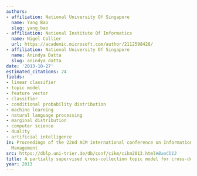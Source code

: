 ```yaml
---
authors:
- affiliation: National University Of Singapore
  name: Yang Bao
  slug: yang_bao
- affiliation: National Institute Of Informatics
  name: Nigel Collier
  url: https://academic.microsoft.com/author/2112598428/
- affiliation: National University Of Singapore
  name: Anindya Datta
  slug: anindya_datta
date: '2013-10-27'
estimated_citations: 24
fields:
- linear classifier
- topic model
- feature vector
- classifier
- conditional probability distribution
- machine learning
- natural language processing
- marginal distribution
- computer science
- duality
- artificial intelligence
in: Proceedings of the 22nd ACM international conference on Information & Knowledge
  Management
src: https://dblp.uni-trier.de/db/conf/cikm/cikm2013.html#BaoCD13
title: A partially supervised cross-collection topic model for cross-domain text classification
year: 2013
---
```

